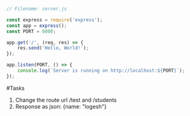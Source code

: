 ```javascript
// Filename: server.js

const express = require('express');
const app = express();
const PORT = 8000;

app.get('/', (req, res) => {
    res.send('Hello, World!');
});

app.listen(PORT, () => {
    console.log(`Server is running on http://localhost:${PORT}`);
});
```

#Tasks
1. Change the route url  /test and /students
2. Response as json: {name: "logesh"}
